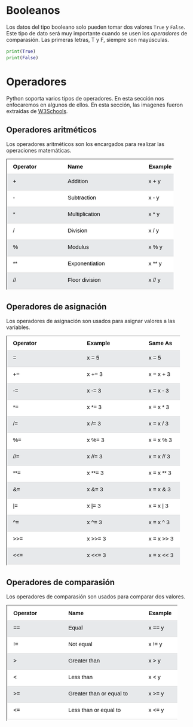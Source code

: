 # Booleanos

Los datos del tipo booleano solo pueden tomar dos valores `True` y `False`. Este tipo de dato será muy importante cuando se usen los *operadores* de comparasión. Las primeras letras, T y F, siempre son mayúsculas.

```python
print(True)
print(False)
```

# Operadores

Python soporta varios tipos de operadores. En esta sección nos enfocaremos en algunos de ellos. En esta sección, las imagenes fueron extraídas de [W3Schools](https://www.w3schools.com/python/python_operators.asp).

## Operadores aritméticos

Los operadores aritméticos son los encargados para realizar las operaciones matemáticas.

![Operadores Aritméticos](./figures/opers_1.png)

## Operadores de asignación

Los operadores de asignación son usados para asignar valores a las variables.

![Operadores de Asignación](./figures/opers_2.png)

## Operadores de comparasión

Los operadores de comparasión son usados para comparar dos valores.

![Operadores de Comparasión](./figures/opers_3.png)

